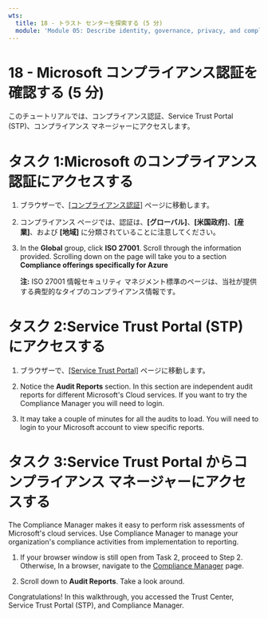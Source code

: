 ```yaml
---
wts:
  title: 18 - トラスト センターを探索する (5 分)
  module: 'Module 05: Describe identity, governance, privacy, and compliance features'
---
```

# <a name="18---explore-microsoft-compliance-offerings-5-min"></a>18 - Microsoft コンプライアンス認証を確認する (5 分)

このチュートリアルでは、コンプライアンス認証、Service Trust Portal (STP)、コンプライアンス マネージャーにアクセスします。 

# <a name="task-1-access-microsoft-compliance-offerings"></a>タスク 1:Microsoft のコンプライアンス認証にアクセスする

1. ブラウザーで、[[コンプライアンス認証]](https://docs.microsoft.com/en-us/compliance/regulatory/offering-home) ページに移動します。

2. コンプライアンス ページでは、認証は、**[グローバル]**、**[米国政府]**、**[産業]**、および **[地域]** に分類されていることに注意してください。

3. In the <bpt id="p1">**</bpt>Global<ept id="p1">**</ept> group, click <bpt id="p2">**</bpt>ISO 27001<ept id="p2">**</ept>. Scroll through the information provided. Scrolling down on the page will take you to a section <bpt id="p1">**</bpt>Compliance offerings specifically for Azure<ept id="p1">**</ept>

    **注:**  ISO 27001 情報セキュリティ マネジメント標準のページは、当社が提供する典型的なタイプのコンプライアンス情報です。


# <a name="task-2-access-the-service-trust-portal-stp"></a>タスク 2:Service Trust Portal (STP) にアクセスする

1. ブラウザーで、[[Service Trust Portal]](https://servicetrust.microsoft.com/) ページに移動します。

2. Notice the <bpt id="p1">**</bpt>Audit Reports<ept id="p1">**</ept> section. In this section are independent audit reports for different Microsoft's Cloud services. If you want to try the Compliance Manager you will need to login.

3. It may take a couple of minutes for all the audits to load. You will need to login to your Microsoft account to view specific reports.


# <a name="task-3-access-the-compliance-manager-via-the-service-trust-portal"></a>タスク 3:Service Trust Portal からコンプライアンス マネージャーにアクセスする

The Compliance Manager makes it easy to perform risk assessments of Microsoft's cloud services. Use Compliance Manager to manage your organization's compliance activities from implementation to reporting. 

1. If your browser window is still open from Task 2, proceed to Step 2. Otherwise, In a browser, navigate to the <bpt id="p1">[</bpt>Compliance Manager<ept id="p1">](https://servicetrust.microsoft.com/ComplianceManager)</ept> page. 

2. Scroll down to <bpt id="p1">**</bpt>Audit Reports<ept id="p1">**</ept>. Take a look around.

Congratulations! In this walkthrough, you accessed the Trust Center, Service Trust Portal (STP), and Compliance Manager.
